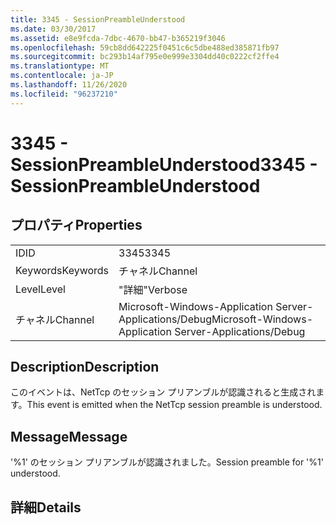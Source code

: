 ```yaml
---
title: 3345 - SessionPreambleUnderstood
ms.date: 03/30/2017
ms.assetid: e8e9fcda-7dbc-4670-bb47-b365219f3046
ms.openlocfilehash: 59cb8dd642225f0451c6c5dbe488ed385871fb97
ms.sourcegitcommit: bc293b14af795e0e999e3304dd40c0222cf2ffe4
ms.translationtype: MT
ms.contentlocale: ja-JP
ms.lasthandoff: 11/26/2020
ms.locfileid: "96237210"
---
```

# <a name="3345---sessionpreambleunderstood"></a><span data-ttu-id="03c70-102">3345 - SessionPreambleUnderstood</span><span class="sxs-lookup"><span data-stu-id="03c70-102">3345 - SessionPreambleUnderstood</span></span>

## <a name="properties"></a><span data-ttu-id="03c70-103">プロパティ</span><span class="sxs-lookup"><span data-stu-id="03c70-103">Properties</span></span>  
  
|||  
|-|-|  
|<span data-ttu-id="03c70-104">ID</span><span class="sxs-lookup"><span data-stu-id="03c70-104">ID</span></span>|<span data-ttu-id="03c70-105">3345</span><span class="sxs-lookup"><span data-stu-id="03c70-105">3345</span></span>|  
|<span data-ttu-id="03c70-106">Keywords</span><span class="sxs-lookup"><span data-stu-id="03c70-106">Keywords</span></span>|<span data-ttu-id="03c70-107">チャネル</span><span class="sxs-lookup"><span data-stu-id="03c70-107">Channel</span></span>|  
|<span data-ttu-id="03c70-108">Level</span><span class="sxs-lookup"><span data-stu-id="03c70-108">Level</span></span>|<span data-ttu-id="03c70-109">"詳細"</span><span class="sxs-lookup"><span data-stu-id="03c70-109">Verbose</span></span>|  
|<span data-ttu-id="03c70-110">チャネル</span><span class="sxs-lookup"><span data-stu-id="03c70-110">Channel</span></span>|<span data-ttu-id="03c70-111">Microsoft-Windows-Application Server-Applications/Debug</span><span class="sxs-lookup"><span data-stu-id="03c70-111">Microsoft-Windows-Application Server-Applications/Debug</span></span>|  
  
## <a name="description"></a><span data-ttu-id="03c70-112">Description</span><span class="sxs-lookup"><span data-stu-id="03c70-112">Description</span></span>  

 <span data-ttu-id="03c70-113">このイベントは、NetTcp のセッション プリアンブルが認識されると生成されます。</span><span class="sxs-lookup"><span data-stu-id="03c70-113">This event is emitted when the NetTcp session preamble is understood.</span></span>  
  
## <a name="message"></a><span data-ttu-id="03c70-114">Message</span><span class="sxs-lookup"><span data-stu-id="03c70-114">Message</span></span>  

 <span data-ttu-id="03c70-115">'%1' のセッション プリアンブルが認識されました。</span><span class="sxs-lookup"><span data-stu-id="03c70-115">Session preamble for '%1' understood.</span></span>  
  
## <a name="details"></a><span data-ttu-id="03c70-116">詳細</span><span class="sxs-lookup"><span data-stu-id="03c70-116">Details</span></span>
